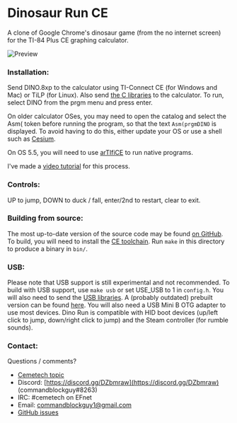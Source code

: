 # Dinosaur Run CE

A clone of Google Chrome's dinosaur game (from the no internet screen) for the TI-84 Plus CE graphing calculator.

![Preview](https://www.cemetech.net/media/archives/screenshots/2021/11/screenshot_111.png)

### Installation:
Send DINO.8xp to the calculator using TI-Connect CE (for Windows and Mac) or TiLP (for Linux).
Also send [the C libraries](https://github.com/CE-Programming/libraries/releases) to the calculator.
To run, select DINO from the prgm menu and press enter.

On older calculator OSes, you may need to open the catalog and select the Asm( token before running the program, so that the text `Asm(prgmDINO` is displayed.
To avoid having to do this, either update your OS or use a shell such as [Cesium](https://github.com/mateoconlechuga/cesium/releases). 

On OS 5.5, you will need to use [arTIfiCE](https://yvantt.github.io/arTIfiCE/) to run native programs.

I've made a [video tutorial](https://www.youtube.com/watch?v=_e8pgw9d7S4) for this process.

### Controls:
UP to jump, DOWN to duck / fall, enter/2nd to restart, clear to exit.

### Building from source:
The most up-to-date version of the source code may be found [on GitHub](https://github.com/commandblockguy/dino-run-ce).
To build, you will need to install the [CE toolchain](https://github.com/CE-Programming/toolchain/releases).
Run `make` in this directory to produce a binary in `bin/`.

### USB:
Please note that USB support is still experimental and not recommended.
To build with USB support, use `make usb` or set USE_USB to 1 in `config.h`.
You will also need to send the [USB libraries](https://github.com/CE-Programming/toolchain/tree/usbdrvce).
A (probably outdated) prebuilt version can be found [here](http://commandblockguy.xyz/downloads/usblibs.8xg).
You will also need a USB Mini B OTG adapter to use most devices.
Dino Run is compatible with HID boot devices (up/left click to jump, down/right click to jump) and the Steam controller (for rumble sounds).

### Contact:
Questions / comments?

* [Cemetech topic](https://www.cemetech.net/forum/viewtopic.php?p=283380)
* Discord: [https://discord.gg/DZbmraw](https://discord.gg/DZbmraw) (commandblockguy#8263)
* IRC: #cemetech on EFnet
* Email: [commandblockguy1@gmail.com](mailto:commandblockguy1@gmail.com)
* [GitHub issues](https://github.com/commandblockguy/dino-run-ce/issues)
